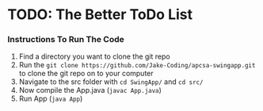 # TODO: The Better ToDo List

### **Instructions To Run The Code**

1. Find a directory you want to clone the git repo
2. Run the ``git clone https://github.com/Jake-Coding/apcsa-swingapp.git`` to clone the git repo on to your computer
3. Navigate to the src folder with ``cd SwingApp/`` and ``cd src/``
4. Now compile the App.java (`javac App.java`)
5. Run App (`java App`)




